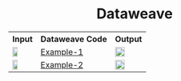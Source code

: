 <div align=center>
  <h1>Dataweave</h1>
</div>

<div>
  <table>
    <tr>
      <th>Input</th>
      <th>Dataweave Code</th>
      <th>Output</th>
    </tr>
    <tr>
      <td><img src="https://github.com/Pooja-Siddeshware/Dataweave/blob/main/Input%20-%201.jpg" width="50%" /></td>
      <td><a href="https://github.com/Pooja-Siddeshware/Dataweave/blob/main/Example%20-%201.dwl">Example-1</a></td>
      <td><img src="https://github.com/Pooja-Siddeshware/Dataweave/blob/main/Output%20-%201.jpg" width="60%" /></td>
    </tr>
    <tr>
      <td><img src="https://github.com/Pooja-Siddeshware/Dataweave/blob/main/Input%20-%202.jpg" width="50%" /></td>
      <td><a href="https://github.com/Pooja-Siddeshware/Dataweave/blob/main/Example%20-%202.dwl">Example-2</a></td>
      <td><img src="https://github.com/Pooja-Siddeshware/Dataweave/blob/main/Output%20-%202.jpg" width="60%" /></td>
    </tr>
  </table>
</div>
